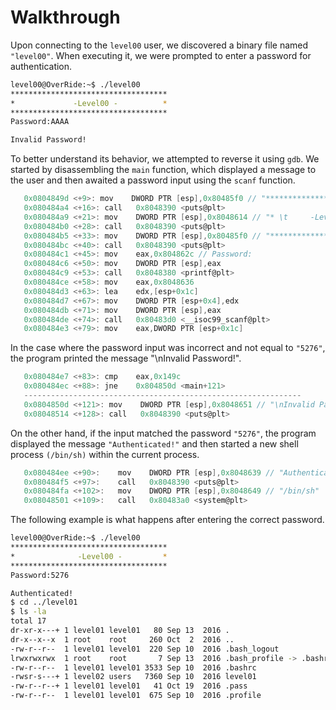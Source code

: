 # Walkthrough

Upon connecting to the `level00` user, we discovered a binary file named `"level00"`. When executing it, we were prompted to enter a password for authentication.

```sh
level00@OverRide:~$ ./level00
***********************************
*             -Level00 -          *
***********************************
Password:AAAA

Invalid Password!
```

To better understand its behavior, we attempted to reverse it using `gdb`. We started by disassembling the `main` function, which displayed a message to the user and then awaited a password input using the `scanf` function.

```c
   0x0804849d <+9>: mov    DWORD PTR [esp],0x80485f0 // "***********************************"
   0x080484a4 <+16>: call   0x8048390 <puts@plt>
   0x080484a9 <+21>: mov    DWORD PTR [esp],0x8048614 // "* \t     -Level00 -\t\t  *"
   0x080484b0 <+28>: call   0x8048390 <puts@plt>
   0x080484b5 <+33>: mov    DWORD PTR [esp],0x80485f0 // "***********************************"
   0x080484bc <+40>: call   0x8048390 <puts@plt>
   0x080484c1 <+45>: mov    eax,0x804862c // Password:
   0x080484c6 <+50>: mov    DWORD PTR [esp],eax
   0x080484c9 <+53>: call   0x8048380 <printf@plt>
   0x080484ce <+58>: mov    eax,0x8048636
   0x080484d3 <+63>: lea    edx,[esp+0x1c]
   0x080484d7 <+67>: mov    DWORD PTR [esp+0x4],edx
   0x080484db <+71>: mov    DWORD PTR [esp],eax
   0x080484de <+74>: call   0x80483d0 <__isoc99_scanf@plt>
   0x080484e3 <+79>: mov    eax,DWORD PTR [esp+0x1c]
```

In the case where the password input was incorrect and not equal to `"5276"`, the program printed the message "\nInvalid Password!".

```c
   0x080484e7 <+83>: cmp    eax,0x149c
   0x080484ec <+88>: jne    0x804850d <main+121>
   --------------------------------------------------------------
   0x0804850d <+121>: mov    DWORD PTR [esp],0x8048651 // "\nInvalid Password!"
   0x08048514 <+128>: call   0x8048390 <puts@plt>
```

On the other hand, if the input matched the password `"5276"`, the program displayed the message `"Authenticated!"` and then started a new shell process `(/bin/sh)` within the current process.

```c 
   0x080484ee <+90>:	mov    DWORD PTR [esp],0x8048639 // "Authenticated!"
   0x080484f5 <+97>:	call   0x8048390 <puts@plt>
   0x080484fa <+102>:	mov    DWORD PTR [esp],0x8048649 // "/bin/sh"
   0x08048501 <+109>:	call   0x80483a0 <system@plt>
```

The following example is what happens after entering the correct password.

```sh
level00@OverRide:~$ ./level00
***********************************
*              -Level00 -         *
***********************************
Password:5276

Authenticated!
$ cd ../level01
$ ls -la
total 17
dr-xr-x---+ 1 level01 level01   80 Sep 13  2016 .
dr-x--x--x  1 root    root     260 Oct  2  2016 ..
-rw-r--r--  1 level01 level01  220 Sep 10  2016 .bash_logout
lrwxrwxrwx  1 root    root       7 Sep 13  2016 .bash_profile -> .bashrc
-rw-r--r--  1 level01 level01 3533 Sep 10  2016 .bashrc
-rwsr-s---+ 1 level02 users   7360 Sep 10  2016 level01
-rw-r--r--+ 1 level01 level01   41 Oct 19  2016 .pass
-rw-r--r--  1 level01 level01  675 Sep 10  2016 .profile
```
